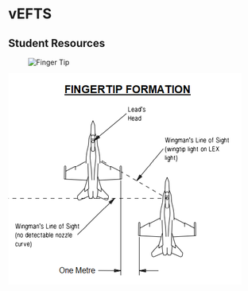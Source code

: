 # vEFTS
## Student Resources
<figure>
<p><img alt="Finger Tip" src="../img/Fingertip_Hornet.png"></p></figure>

![Finger Tip](../resources/img/Fingertip_Hornet.png)